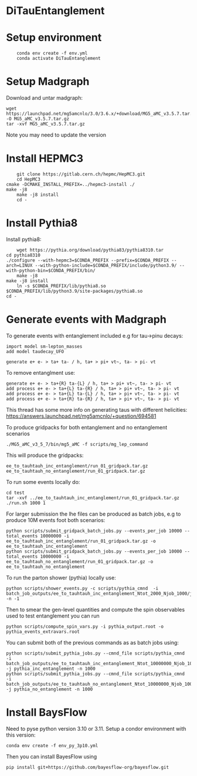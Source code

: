 # DiTauEntanglement


# Setup environment

        conda env create -f env.yml
        conda activate DiTauEntanglement

# Setup Madgraph

Download and untar madgraph:

	wget https://launchpad.net/mg5amcnlo/3.0/3.6.x/+download/MG5_aMC_v3.5.7.tar.gz -O MG5_aMC_v3.5.7.tar.gz
	tar -xvf MG5_aMC_v3.5.7.tar.gz

Note you may need to update the version

# Install HEPMC3

        git clone https://gitlab.cern.ch/hepmc/HepMC3.git
        cd HepMC3
	cmake -DCMAKE_INSTALL_PREFIX=../hepmc3-install ./
	make -j8 
        make -j8 install
        cd -

# Install Pythia8

Install pythia8:

        wget https://pythia.org/download/pythia83/pythia8310.tar
	cd pythia8310
	./configure --with-hepmc3=$CONDA_PREFIX --prefix=$CONDA_PREFIX --arch=LINUX --with-python-include=$CONDA_PREFIX/include/python3.9/ --with-python-bin=$CONDA_PREFIX/bin/
        make -j8
	make -j8 install
        ln -s $CONDA_PREFIX/lib/pythia8.so $CONDA_PREFIX/lib/python3.9/site-packages/pythia8.so
	cd -


# Generate events with Madgraph

To generate events with entanglement included e.g for tau->pinu decays:

	import model sm-lepton_masses
	add model taudecay_UFO

	generate e+ e- > ta+ ta- / h, ta+ > pi+ vt~, ta- > pi- vt	

To remove entanglment use:

	generate e+ e- > ta+{R} ta-{L} / h, ta+ > pi+ vt~, ta- > pi- vt	
	add process e+ e- > ta+{L} ta-{R} / h, ta+ > pi+ vt~, ta- > pi- vt	
	add process e+ e- > ta+{L} ta-{L} / h, ta+ > pi+ vt~, ta- > pi- vt	
	add process e+ e- > ta+{R} ta-{R} / h, ta+ > pi+ vt~, ta- > pi- vt	

This thread has some more info on generating taus with different helicities: https://answers.launchpad.net/mg5amcnlo/+question/694581


To produce gridpacks for both entanglement and no entanglement scenarios

	./MG5_aMC_v3_5_7/bin/mg5_aMC -f scripts/mg_lep_command 

This will produce the gridpacks:

	ee_to_tauhtauh_inc_entanglement/run_01_gridpack.tar.gz 
	ee_to_tauhtauh_no_entanglement/run_01_gridpack.tar.gz 

To run some events locally do:

	cd test
	tar -xvf ../ee_to_tauhtauh_inc_entanglement/run_01_gridpack.tar.gz 
	./run.sh 1000 1 

For larger submission the lhe files can be produced as batch jobs, e.g to produce 10M events foot both scenarios:

	python scripts/submit_gridpack_batch_jobs.py --events_per_job 10000 --total_events 10000000 -i ee_to_tauhtauh_inc_entanglement/run_01_gridpack.tar.gz -o ee_to_tauhtauh_inc_entanglement
	python scripts/submit_gridpack_batch_jobs.py --events_per_job 10000 --total_events 10000000 -i ee_to_tauhtauh_no_entanglement/run_01_gridpack.tar.gz -o ee_to_tauhtauh_no_entanglement

To run the parton shower (pythia) locally use:

	python scripts/shower_events.py -c scripts/pythia_cmnd  -i batch_job_outputs/ee_to_tauhtauh_inc_entanglement_Ntot_2000_Njob_1000/job_output_0/events_0.lhe -n -1

Then to smear the gen-level quantities and compute the spin observables used to test entanglement you can run

	python scripts/compute_spin_vars.py -i pythia_output.root -o pythia_events_extravars.root

You can submit both of the previous commands as as batch jobs using:

	python scripts/submit_pythia_jobs.py --cmnd_file scripts/pythia_cmnd  -i batch_job_outputs/ee_to_tauhtauh_inc_entanglement_Ntot_10000000_Njob_10000/ -j pythia_inc_entanglement -n 1000
	python scripts/submit_pythia_jobs.py --cmnd_file scripts/pythia_cmnd  -i batch_job_outputs/ee_to_tauhtauh_no_entanglement_Ntot_10000000_Njob_10000/ -j pythia_no_entanglement -n 1000


# Install BaysFlow

Need to pyse python version 3.10 or 3.11.
Setup a condor environment with this version:

	conda env create -f env_py_3p10.yml

Then you can install BayesFlow using

	pip install git+https://github.com/bayesflow-org/bayesflow.git
